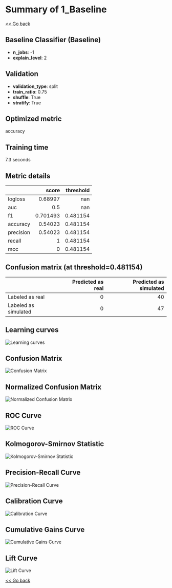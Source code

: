 # Summary of 1_Baseline

[<< Go back](../README.md)


## Baseline Classifier (Baseline)
- **n_jobs**: -1
- **explain_level**: 2

## Validation
 - **validation_type**: split
 - **train_ratio**: 0.75
 - **shuffle**: True
 - **stratify**: True

## Optimized metric
accuracy

## Training time

7.3 seconds

## Metric details
|           |    score |   threshold |
|:----------|---------:|------------:|
| logloss   | 0.68997  |  nan        |
| auc       | 0.5      |  nan        |
| f1        | 0.701493 |    0.481154 |
| accuracy  | 0.54023  |    0.481154 |
| precision | 0.54023  |    0.481154 |
| recall    | 1        |    0.481154 |
| mcc       | 0        |    0.481154 |


## Confusion matrix (at threshold=0.481154)
|                      |   Predicted as real |   Predicted as simulated |
|:---------------------|--------------------:|-------------------------:|
| Labeled as real      |                   0 |                       40 |
| Labeled as simulated |                   0 |                       47 |

## Learning curves
![Learning curves](learning_curves.png)
## Confusion Matrix

![Confusion Matrix](confusion_matrix.png)


## Normalized Confusion Matrix

![Normalized Confusion Matrix](confusion_matrix_normalized.png)


## ROC Curve

![ROC Curve](roc_curve.png)


## Kolmogorov-Smirnov Statistic

![Kolmogorov-Smirnov Statistic](ks_statistic.png)


## Precision-Recall Curve

![Precision-Recall Curve](precision_recall_curve.png)


## Calibration Curve

![Calibration Curve](calibration_curve_curve.png)


## Cumulative Gains Curve

![Cumulative Gains Curve](cumulative_gains_curve.png)


## Lift Curve

![Lift Curve](lift_curve.png)



[<< Go back](../README.md)
